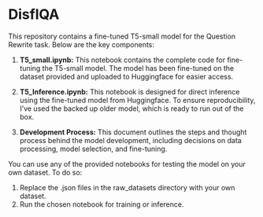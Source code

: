 # DisflQA

This repository contains a fine-tuned T5-small model for the Question Rewrite task. Below are the key components:

1. **T5_small.ipynb:** This notebook contains the complete code for fine-tuning the T5-small model. The model has been fine-tuned on the dataset provided and uploaded to Huggingface for easier access.

2. **T5_Inference.ipynb:** This notebook is designed for direct inference using the fine-tuned model from Huggingface. To ensure reproducibility, I’ve used the backed up older model, which is ready to run out of the box.

3. **Development Process:** This document outlines the steps and thought process behind the model development, including decisions on data processing, model selection, and fine-tuning.

You can use any of the provided notebooks for testing the model on your own dataset. To do so:

1. Replace the .json files in the raw_datasets directory with your own dataset.
2. Run the chosen notebook for training or inference.
